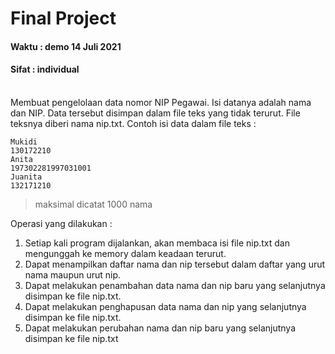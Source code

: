 # Final Project
#### Waktu : demo 14 Juli 2021
#### Sifat : individual
<br>
Membuat pengelolaan data nomor NIP Pegawai.
Isi datanya adalah nama dan NIP. Data tersebut disimpan dalam file teks yang tidak terurut. File teksnya diberi nama nip.txt. Contoh isi data dalam
file teks :

```
Mukidi
130172210
Anita
197302281997031001
Juanita
132171210
```
> maksimal dicatat 1000 nama

Operasi yang dilakukan :

1. Setiap kali program dijalankan, akan membaca isi file nip.txt dan mengunggah ke memory dalam keadaan terurut.
2. Dapat menampilkan daftar nama dan nip tersebut dalam daftar yang urut nama maupun urut nip.
3. Dapat melakukan penambahan data nama dan nip baru yang selanjutnya disimpan ke file nip.txt.
4. Dapat melakukan penghapusan data nama dan nip yang selanjutnya disimpan ke file nip.txt.
5. Dapat melakukan perubahan nama dan nip baru yang selanjutnya disimpan ke file nip.txt
